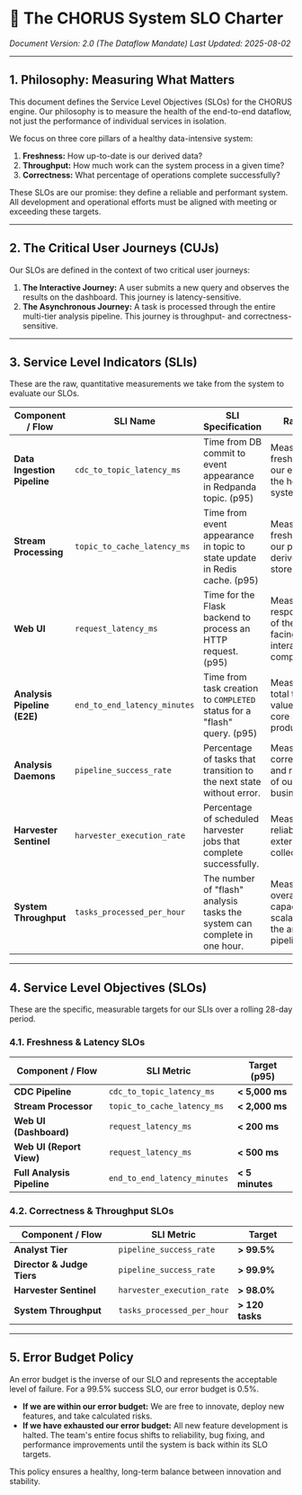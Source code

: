 # 🔱 The CHORUS System SLO Charter

_Document Version: 2.0 (The Dataflow Mandate)_
_Last Updated: 2025-08-02_

---

## 1. Philosophy: Measuring What Matters

This document defines the Service Level Objectives (SLOs) for the CHORUS engine. Our philosophy is to measure the health of the end-to-end dataflow, not just the performance of individual services in isolation.

We focus on three core pillars of a healthy data-intensive system:

1.  **Freshness:** How up-to-date is our derived data?
2.  **Throughput:** How much work can the system process in a given time?
3.  **Correctness:** What percentage of operations complete successfully?

These SLOs are our promise: they define a reliable and performant system. All development and operational efforts must be aligned with meeting or exceeding these targets.

---

## 2. The Critical User Journeys (CUJs)

Our SLOs are defined in the context of two critical user journeys:

1.  **The Interactive Journey:** A user submits a new query and observes the results on the dashboard. This journey is latency-sensitive.
2.  **The Asynchronous Journey:** A task is processed through the entire multi-tier analysis pipeline. This journey is throughput- and correctness-sensitive.

---

## 3. Service Level Indicators (SLIs)

These are the raw, quantitative measurements we take from the system to evaluate our SLOs.

| Component / Flow            | SLI Name                     | SLI Specification                                                         | Rationale                                                               |
| --------------------------- | ---------------------------- | ------------------------------------------------------------------------- | ----------------------------------------------------------------------- |
| **Data Ingestion Pipeline** | `cdc_to_topic_latency_ms`    | Time from DB commit to event appearance in Redpanda topic. (p95)          | Measures the freshness of our event log, the heart of the system.       |
| **Stream Processing**       | `topic_to_cache_latency_ms`  | Time from event appearance in topic to state update in Redis cache. (p95) | Measures the freshness of our primary derived data store for the UI.    |
| **Web UI**                  | `request_latency_ms`         | Time for the Flask backend to process an HTTP request. (p95)              | Measures the responsiveness of the user-facing interactive components.  |
| **Analysis Pipeline (E2E)** | `end_to_end_latency_minutes` | Time from task creation to `COMPLETED` status for a "flash" query. (p95)  | Measures the total time-to-value for the core analytical product.       |
| **Analysis Daemons**        | `pipeline_success_rate`      | Percentage of tasks that transition to the next state without error.      | Measures the correctness and reliability of our core business logic.    |
| **Harvester Sentinel**      | `harvester_execution_rate`   | Percentage of scheduled harvester jobs that complete successfully.        | Measures the reliability of our external data collection.               |
| **System Throughput**       | `tasks_processed_per_hour`   | The number of "flash" analysis tasks the system can complete in one hour. | Measures the overall capacity and scalability of the analysis pipeline. |

---

## 4. Service Level Objectives (SLOs)

These are the specific, measurable targets for our SLIs over a rolling 28-day period.

### 4.1. Freshness & Latency SLOs

| Component / Flow           | SLI Metric                   | Target (p95)    |
| -------------------------- | ---------------------------- | --------------- |
| **CDC Pipeline**           | `cdc_to_topic_latency_ms`    | **< 5,000 ms**  |
| **Stream Processor**       | `topic_to_cache_latency_ms`  | **< 2,000 ms**  |
| **Web UI (Dashboard)**     | `request_latency_ms`         | **< 200 ms**    |
| **Web UI (Report View)**   | `request_latency_ms`         | **< 500 ms**    |
| **Full Analysis Pipeline** | `end_to_end_latency_minutes` | **< 5 minutes** |

### 4.2. Correctness & Throughput SLOs

| Component / Flow           | SLI Metric                 | Target          |
| -------------------------- | -------------------------- | --------------- |
| **Analyst Tier**           | `pipeline_success_rate`    | **> 99.5%**     |
| **Director & Judge Tiers** | `pipeline_success_rate`    | **> 99.9%**     |
| **Harvester Sentinel**     | `harvester_execution_rate` | **> 98.0%**     |
| **System Throughput**      | `tasks_processed_per_hour` | **> 120 tasks** |

---

## 5. Error Budget Policy

An error budget is the inverse of our SLO and represents the acceptable level of failure. For a 99.5% success SLO, our error budget is 0.5%.

- **If we are within our error budget:** We are free to innovate, deploy new features, and take calculated risks.
- **If we have exhausted our error budget:** All new feature development is halted. The team's entire focus shifts to reliability, bug fixing, and performance improvements until the system is back within its SLO targets.

This policy ensures a healthy, long-term balance between innovation and stability.
